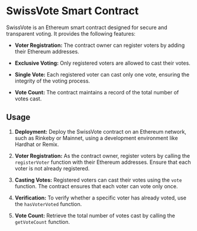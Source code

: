 # SwissVote Smart Contract

SwissVote is an Ethereum smart contract designed for secure and transparent voting. It provides the following features:

- **Voter Registration:** The contract owner can register voters by adding their Ethereum addresses.

- **Exclusive Voting:** Only registered voters are allowed to cast their votes.

- **Single Vote:** Each registered voter can cast only one vote, ensuring the integrity of the voting process.

- **Vote Count:** The contract maintains a record of the total number of votes cast.

## Usage

1. **Deployment:** Deploy the SwissVote contract on an Ethereum network, such as Rinkeby or Mainnet, using a development environment like Hardhat or Remix.

2. **Voter Registration:** As the contract owner, register voters by calling the `registerVoter` function with their Ethereum addresses. Ensure that each voter is not already registered.

3. **Casting Votes:** Registered voters can cast their votes using the `vote` function. The contract ensures that each voter can vote only once.

4. **Verification:** To verify whether a specific voter has already voted, use the `hasVoterVoted` function.

5. **Vote Count:** Retrieve the total number of votes cast by calling the `getVoteCount` function.

